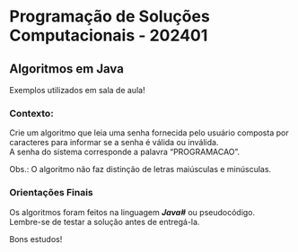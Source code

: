 # Programação de Soluções Computacionais - 202401

## Algoritmos em Java

Exemplos utilizados em sala de aula!

 ### Contexto:

Crie um algoritmo que leia uma senha fornecida pelo usuário composta por caracteres para informar se a senha é válida ou inválida. <br>
A senha do sistema corresponde a palavra “PROGRAMACAO”. <br>

Obs.: O algoritmo não faz distinção de letras maiúsculas e minúsculas.

### Orientações Finais

Os algoritmos foram feitos na linguagem ***Java#*** ou pseudocódigo.<br>
Lembre-se de testar a solução antes de entregá-la.<br>

Bons estudos!